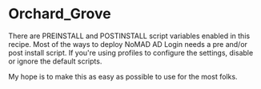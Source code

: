 # Orchard_Grove

There are PREINSTALL and POSTINSTALL script variables enabled in this recipe. Most of the ways to deploy NoMAD AD Login needs a pre and/or post install script. If you're using profiles to configure the settings, disable or ignore the default scripts.

My hope is to make this as easy as possible to use for the most folks.
